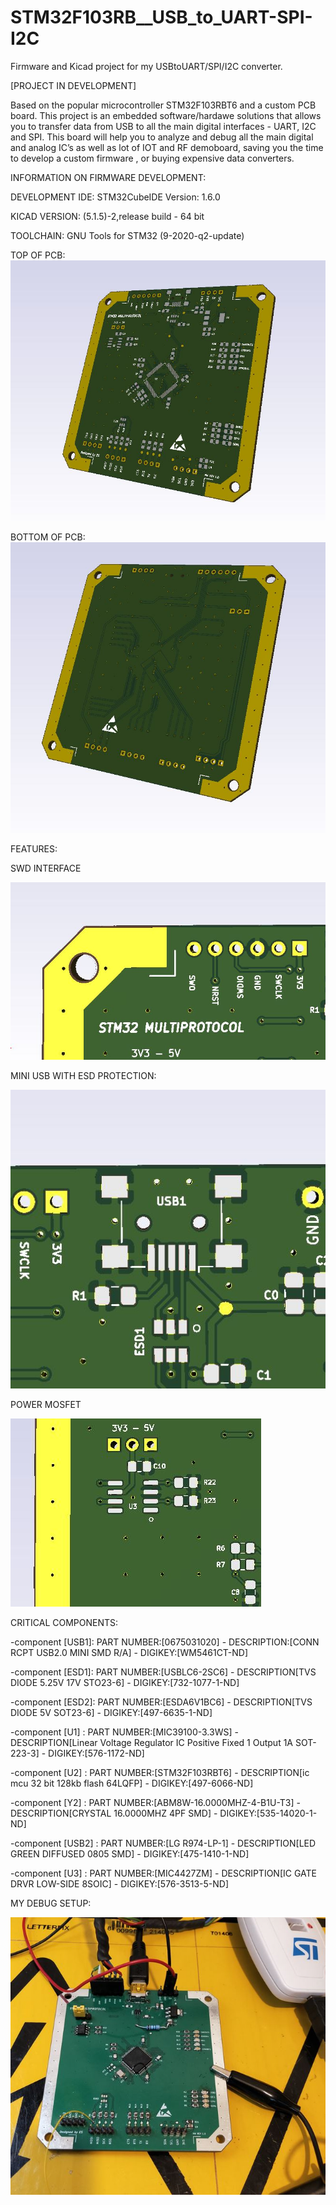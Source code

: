 # STM32F103RB__USB_to_UART-SPI-I2C
Firmware and Kicad project for my USBtoUART/SPI/I2C converter.

[PROJECT IN DEVELOPMENT]

Based on the popular microcontroller STM32F103RBT6 and a custom PCB board.
This project is an embedded software/hardawe solutions that allows you to transfer data from USB to all the main digital interfaces - UART, I2C and SPI.
This board will help you to analyze and debug all the main digital and analog IC’s as well as lot of IOT and RF demoboard, saving you the time to develop a custom firmware
, or buying expensive data converters.

INFORMATION ON FIRMWARE DEVELOPMENT:

DEVELOPMENT IDE: STM32CubeIDE Version: 1.6.0

KICAD VERSION: (5.1.5)-2,release build - 64 bit

TOOLCHAIN: GNU Tools for STM32 (9-2020-q2-update)

TOP OF PCB:
![Test Image 1](https://github.com/Stulinaz/STM32F103RB_USB_to_UART_SPI_I2C/blob/master/PHOTOS/IMG4_TOP.JPG)

BOTTOM OF PCB:
![Test Image 2](https://github.com/Stulinaz/STM32F103RB_USB_to_UART_SPI_I2C/blob/master/PHOTOS/IMG1_BOT.JPG)

FEATURES:

SWD INTERFACE

![Test Image 3](https://github.com/Stulinaz/STM32F103RB_USB_to_UART_SPI_I2C/blob/master/PHOTOS/IMG3_SWD.JPG)

MINI USB WITH ESD PROTECTION:

![Test Image 4](https://github.com/Stulinaz/STM32F103RB_USB_to_UART_SPI_I2C/blob/master/PHOTOS/IMG5_USB.JPG)

POWER MOSFET

![Test Image 5](https://github.com/Stulinaz/STM32F103RB_USB_to_UART_SPI_I2C/blob/master/PHOTOS/IMG2_MOS.JPG)



CRITICAL COMPONENTS:

-component [USB1]: PART NUMBER:[0675031020] - DESCRIPTION:[CONN RCPT USB2.0 MINI SMD R/A] - DIGIKEY:[WM5461CT-ND]

-component [ESD1]: PART NUMBER:[USBLC6-2SC6] - DESCRIPTION[TVS DIODE 5.25V 17V STO23-6] - DIGIKEY:[732-1077-1-ND]

-component [ESD2]: PART NUMBER:[ESDA6V1BC6] - DESCRIPTION[TVS DIODE 5V SOT23-6] - DIGIKEY:[497-6635-1-ND]

-component [U1] : PART NUMBER:[MIC39100-3.3WS] - DESCRIPTION[Linear Voltage Regulator IC Positive Fixed 1 Output 1A SOT-223-3] - DIGIKEY:[576-1172-ND]

-component [U2]  : PART NUMBER:[STM32F103RBT6] - DESCRIPTION[ic mcu 32 bit 128kb flash 64LQFP] - DIGIKEY:[497-6066-ND]

-component [Y2]  : PART NUMBER:[ABM8W-16.0000MHZ-4-B1U-T3] - DESCRIPTION[CRYSTAL 16.0000MHZ 4PF SMD] - DIGIKEY:[535-14020-1-ND]

-component [USB2]  : PART NUMBER:[LG R974-LP-1] - DESCRIPTION[LED GREEN DIFFUSED 0805 SMD] - DIGIKEY:[475-1410-1-ND]

-component [U3]  : PART NUMBER:[MIC4427ZM] - DESCRIPTION[IC GATE DRVR LOW-SIDE 8SOIC] - DIGIKEY:[576-3513-5-ND]

MY DEBUG SETUP:

![Test Image 6](https://github.com/Stulinaz/STM32F103RB_USB_to_UART_SPI_I2C/blob/master/PHOTOS/IMG6_BOARD.JPG)

